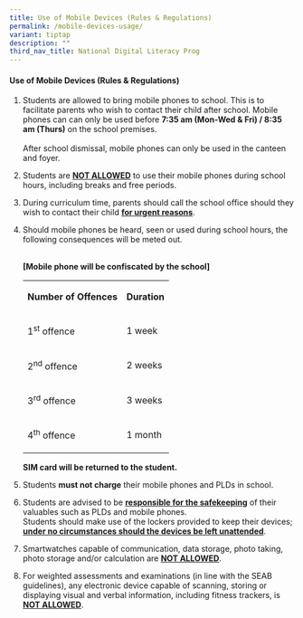 ```yaml
---
title: Use of Mobile Devices (Rules & Regulations)
permalink: /mobile-devices-usage/
variant: tiptap
description: ""
third_nav_title: National Digital Literacy Prog
---
```

<h4><strong>Use of Mobile Devices (Rules &amp; Regulations)</strong></h4>
<ol data-tight="true" class="tight">
<li>
<p>Students are allowed to bring mobile phones to school. This is to facilitate
parents who wish to contact their child after school. Mobile phones can
can only be used before <strong>7:35 am (Mon-Wed &amp; Fri) / 8:35 am (Thurs)</strong> on
the school premises.
<br>
<br>After school dismissal, mobile phones can only be used in the canteen
and foyer.</p>
<p></p>
</li>
<li>
<p>Students are <strong><u>NOT ALLOWED</u></strong> to use their mobile phones
during school hours, including breaks and free periods.</p>
<p></p>
</li>
<li>
<p>During curriculum time, parents should call the school office should they
wish to contact their child <strong><u>for urgent reasons</u></strong>.</p>
<p></p>
</li>
<li>
<p>Should mobile phones be heard, seen or used during school hours, the following
consequences will be meted out.</p>
<p>
<br><strong>[Mobile phone will be confiscated by the school]</strong>
</p>
<table style="minWidth: 50px">
<colgroup>
<col>
<col>
</colgroup>
<tbody>
<tr>
<td rowspan="1" colspan="1">
<p><strong>Number of Offences</strong>
</p>
</td>
<td rowspan="1" colspan="1">
<p><strong>Duration</strong>
</p>
</td>
</tr>
<tr>
<td rowspan="1" colspan="1">
<p>1<sup>st</sup> offence</p>
</td>
<td rowspan="1" colspan="1">
<p>1 week</p>
</td>
</tr>
<tr>
<td rowspan="1" colspan="1">
<p>2<sup>nd</sup> offence</p>
</td>
<td rowspan="1" colspan="1">
<p>2 weeks</p>
</td>
</tr>
<tr>
<td rowspan="1" colspan="1">
<p>3<sup>rd</sup> offence</p>
</td>
<td rowspan="1" colspan="1">
<p>3 weeks</p>
</td>
</tr>
<tr>
<td rowspan="1" colspan="1">
<p>4<sup>th</sup> offence</p>
</td>
<td rowspan="1" colspan="1">
<p>1 month</p>
</td>
</tr>
</tbody>
</table>
<p><strong>SIM card will be returned to the student.</strong>
</p>
<p></p>
</li>
<li>
<p>Students <strong>must not charge</strong> their mobile phones and PLDs in
school.</p>
<p></p>
</li>
<li>
<p>Students are advised to be <strong><u>responsible for the safekeeping</u></strong> of
their valuables such as PLDs and mobile phones.
<br>Students should make use of the lockers provided to keep their devices; <strong><u>under no circumstances should the devices be left unattended</u></strong>.</p>
<p></p>
</li>
<li>
<p>Smartwatches capable of communication, data storage, photo taking, photo
storage and/or calculation are <strong><u>NOT ALLOWED</u></strong>.</p>
<p></p>
</li>
<li>
<p>For weighted assessments and examinations (in line with the SEAB guidelines),
any electronic device capable of scanning, storing or displaying visual
and verbal information, including fitness trackers, is <strong><u>NOT ALLOWED</u></strong>.</p>
</li>
</ol>
<p></p>